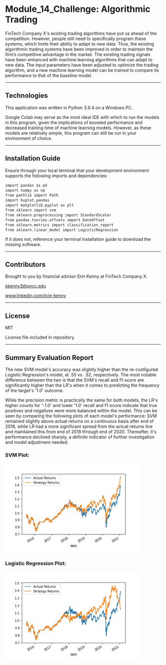 # Module_14_Challenge: Algorithmic Trading

FinTech Company X's existing trading algorithms have put us ahead of the competition. However, people still need to specifically program these systems, which limits their ability to adapt to new data. Thus, the existing algorithmic trading systems have been improved in order to maintain the firm’s competitive advantage in the market. The existing trading signals have been enhanced with machine learning algorithms that can adapt to new data. The input parameters have been adjusted to optimize the trading algorithm, and a new machine learning model can be trained to compare its performance to that of the baseline model.

---

## Technologies

This application was written in Python 3.9.4 on a Windows PC.

Google Colab may serve as the most ideal IDE with which to run the models in this program, given the implications of boosted performance and decreased training time of machine learning models. However, as these models are relatively simple, this program can still be run in your environment of choice.

---

## Installation Guide

Ensure through your local terminal that your development environment supports the following imports and dependencies:

```
import pandas as pd
import numpy as np
from pathlib import Path
import hvplot.pandas
import matplotlib.pyplot as plt
from sklearn import svm
from sklearn.preprocessing import StandardScaler
from pandas.tseries.offsets import DateOffset
from sklearn.metrics import classification_report
from sklearn.linear_model import LogisticRegression
```

If it does not, reference your terminal installation guide to download the missing software.

---

## Contributors

Brought to you by financial advisor Erin Kenny at FinTech Company X.

ekenny3@uncc.edu

www.linkedin.com/in/e-kenny

---

## License

MIT

License file included in repository.

---

## Summary Evaluation Report

The new SVM model's accuracy was slightly higher than the re-configured Logistic Regression's model, at .55 vs. .52, respectively. The most notable difference between the two is that the SVM's recall and f1-score are significantly higher than the LR's when it comes to predicting the frequency of the target's '1.0' outcome. 

While the precision metric is practically the same for both models, the LR's higher counts for '-1.0' and lower '1.0' recall and f1-score indicate that true positives and negatives were more balanced within the model. This can be seen by comparing the following plots of each model's performance: SVM remained slightly above actual returns on a continuous basis after end of 2018, while LR had a more significant spread from the actual returns line and maintained this from end of 2018 through end of 2020. Thereafter, it's performance declined sharply, a definite indicator of further investigation and model adjustment needed.


### SVM Plot:
![SVM Actual vs. Strategy Plot](./Starter_Code/Resources/svm_actual_vs_strategy_plot.png)

### Logistic Regression Plot:
![Logistic Regression Actual vs. Strategy Plot](./Starter_Code/Resources/lr_actual_vs_strategy_plot.png)